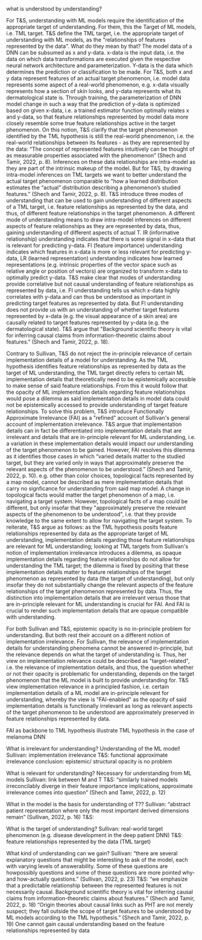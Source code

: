 what is understood by understanding?

For T&S, understanding with ML models require the identification of the appropriate target of understanding. For them, this the Target of ML models, i.e. TML target. 
T&S define the TML target, i.e. the appropriate target of understanding with ML models, as the "relationships of features represented by the data". What do they mean by that?
The model data of a DNN can be subsumed as x and y-data. x-data is the input data, i.e. the data on which data transformations are executed given the respective neural network architecture and parameterization. Y-data is the data which determines the prediction or classification to be made. For T&S, both x and y data represent features of an actual target phenomenon, i.e. model data represents some aspect of a real-world phenomenon, e.g. x-data visually represents how a section of skin looks, and y-data represents what its dermatological state is. Through training, the parameterization of DNN model change in such a way that the prediction of y-data is optimized based on given x-data, i.e. a trained estimator function optimally relates x and y-data, so that feature relationships represented by model data more closely resemble some true feature relationships active in the target phenomenon. On this notion, T&S clarify that the target phenomenon identified by the TML hypothesis is still the real-world phenomenon, i.e. the real-world relationships between its features - as they are represented by the data: “The concept of represented features intuitively can be thought of as measurable properties associated with the phenomenon” (Shech and Tamir, 2022, p. 8).
Inferences on these data relationships are intra-model as they are part of the intrinsic makeup of the model. But for T&S, by drawing intra-model inferences on TML targets we want to better understand the actual target phenomenon comparable to "how a learned distribution estimates the “actual” distribution describing a phenomenon’s studied features.” (Shech and Tamir, 2022, p. 8). 
T&S introduce three modes of understanding that can be used to gain understanding of different aspects of a TML target, i.e. feature relationships as represented by the data, and thus, of different feature relationships in the target phenomenon. A different mode of understanding means to draw intra-model inferences on different aspects of feature relationships as they are represented by data, thus, gaining understanding of different aspects of actual T. 
IR (informative relationship) understanding indicates that there is some signal in x-data that is relevant for predicting y-data. 
FI (feature importance) understanding indicates which features in x-data is more or less relevant for predicting y-data,
LR (learned representation) understanding indicates how learned representations (e.g. intrinsic properties of the vector space such as relative angle or position of vectors) are organized to transform x-data to optimally predict y-data.
T&S make clear that modes of understanding provide correlative but not causal understanding of feature relationships as represented by data, i.e. FI understanding tells us which x-data highly correlates with y-data and can thus be understood as important in predicting target features as represented by data.
But FI understanding does not provide us with an understanding of whether target features represented by x-data (e.g. the visual appearance of a skin area) are causally related to target features represented by y-data (e.g. the dermatological state). T&S argue that "Background scientific theory is vital for inferring causal claims from information-theoretic claims about features.” (Shech and Tamir, 2022, p. 18).

Contrary to Sullivan, T&S do not reject the in-principle relevance of certain implementation details of a model for understanding. As the TML hypothesis identifies feature relationships as represented by data as the target of ML understanding, the TML target directly refers to certain ML implementation details that theoretically need to be epistemically accessible to make sense of said feature relationships. From this it would follow that the opacity of ML implementation details regarding feature relationships would pose a dilemma as said implementation details in model data could not be epistemically accessed to provide understanding of target feature relationships.
To solve this problem, T&S introduce Functionally Approximate Irrelevance (FAI) as a "refined" account of Sullivan's general account of implementation irrelevance.
T&S argue that implementation details can in fact be differentiated into implementation details that are irrelevant and details that are in-principle relevant for ML understanding, i.e. a variation in these implementation details would impact our understanding of the target phenomenon to be gained. However, FAI resolves this dilemma as it identifies those cases in which “varied details matter to the studied target, but they are varied only in ways that approximately preserve the relevant aspects of the phenomenon to be understood.” (Shech and Tamir, 2022, p. 10).
e.g. other than color choices, topological facts represented by a map model, cannot be described as mere implementation details that carry no signficance for understanding from said map model. A change in topological facts would matter the target phenomenon of a map, i.e. navigating a target system. However, topological facts of a map could be different, but only insofar that they "approximately preserve the relevant aspects of the phenomenon to be understood", i.e. that they provide knowledge to the same extent to allow for navigating the target system.
To reiterate, T&S argue as follows: as the TML hypothesis posits feature relationships represented by data as the appropriate target of ML understanding, implementation details regarding those feature relationships are relevant for ML understanding; looking at TML targets from Sullivan's notion of implementation irrelevance introduces a dilemma, as opaque implementation details regarding feature relationships do not allow for understanding the TML target; the dilemma is fixed by positing that these implementation details matter to feature relationships of the target phenomenon as represented by data (the target of understanding), but only insofar they do not substantially change the relevant aspects of the feature relationships of the target phenomenon represented by data.
Thus, the distinction into implementation details that are irrelevant versus those that are in-principle relevant for ML understanding is crucial for FAI. And FAI is crucial to render such implementation details that are opaque compatible with understanding.

For both Sullivan and T&S, epistemic opacity is no in-principle problem for understanding. But both rest their account on a different notion of implementation irrelevance. For Sullivan, the relevance of implementation details for understanding phenomena cannot be answered in-principle, but the relevance depends on what the target of understanding is. Thus, her view on implementation relevance could be described as "target-related", i.e. the relevance of implementation details, and thus, the question whether or not their opacity is problematic for understanding, depends on the target phenomenon that the ML model is built to provide understanding for.
T&S view implementation relevance in a principled fashion, i.e. certain implementation details of a ML model are in-principle relevant for understanding, whereby the view is "FAI-enabled" as the opacity of said implementation details is functionally irrelevant as long as relevant aspects of the target phenomenon to be understood are approximately preserved in feature relationships represented by data.



FAI as backbone to TML hypothesis
illustrate TML hypothesis in the case of melanoma DNN





What is irrelevant for understanding? Understanding of the ML model!
Sullivan: implementation irrelevance
T&S: functional approximate irrelevance
conclusion: epistemic/ structural opacity is no problem

What is relevant for understanding? Necessary for understanding from ML models
Sullivan: link between M and T
T&S: “similarly trained models irreconcilably diverge in their feature importance implications, approximate irrelevance comes into question” (Shech and Tamir, 2022, p. 12)

What in the model is the basis for understanding of T??
Sullivan: “abstract patient representation where only the most important derived dimensions remain” (Sullivan, 2022, p. 16)
T&S: 

What is the target of understanding?
Sullivan: real-world target phenomenon (e.g. disease development in the deep patient DNN)
T&S: feature relationships represented by the data (TML target)

What kind of understanding can we gain?
Sullivan: “there are several explanatory questions that might be interesting to ask of the model, each with varying levels of answerability. Some of these questions are howpossibly questions and some of these questions are more pointed why- and how-actually questions.” (Sullivan, 2022, p. 23)
T&S: “we emphasize that a predictable relationship between the represented features is not necessarily causal. Background scientific theory is vital for inferring causal claims from information-theoretic claims about features.” (Shech and Tamir, 2022, p. 18)
“Origin theories about causal links such as PHT are not merely suspect; they fall outside the scope of target features to be understood by ML models according to the TML hypothesis.” (Shech and Tamir, 2022, p. 19)
One cannot gain causal understanding based on the feature relationships represented by data





